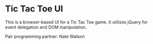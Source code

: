 # Tic Tac Toe UI

This is a browser-based UI for a Tic Tac Toe game. 
It utilizes jQuery for event delegation and DOM manipulation.

Pair programming partner: Nate Watson

